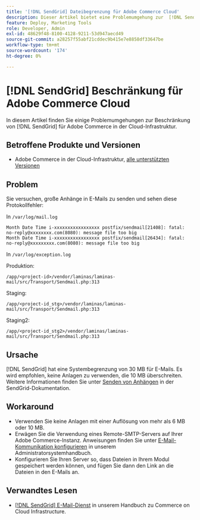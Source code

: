 ```yaml
---
title: '[!DNL SendGrid] Dateibegrenzung für Adobe Commerce Cloud'
description: Dieser Artikel bietet eine Problemumgehung zur  [!DNL SendGrid] Beschränkung für Adobe Commerce in der Cloud-Infrastruktur.
feature: Deploy, Marketing Tools
role: Developer, Admin
exl-id: 48629f48-8100-4128-9211-53d947aecd49
source-git-commit: a28257f55abf21cddec9b415e7e8858df33647be
workflow-type: tm+mt
source-wordcount: '174'
ht-degree: 0%

---
```


# [!DNL SendGrid] Beschränkung für Adobe Commerce Cloud

In diesem Artikel finden Sie einige Problemumgehungen zur Beschränkung von [!DNL SendGrid] für Adobe Commerce in der Cloud-Infrastruktur.

## Betroffene Produkte und Versionen

* Adobe Commerce in der Cloud-Infrastruktur, [alle unterstützten Versionen](https://magento.com/sites/default/files/magento-software-lifecycle-policy.pdf)


## Problem

Sie versuchen, große Anhänge in E-Mails zu senden und sehen diese Protokollfehler:

In `/var/log/mail.log`

```shell
Month Date Time i-xxxxxxxxxxxxxxxxx postfix/sendmail[21408]: fatal: no-reply@xxxxxxxx.com(8080): message file too big
Month Date Time i-xxxxxxxxxxxxxxxxx postfix/sendmail[26434]: fatal: no-reply@xxxxxxxxx.com(8080): message file too big
```

In `/var/log/exception.log`

Produktion:

`/app/<project-id>/vendor/laminas/laminas-mail/src/Transport/Sendmail.php:313`

Staging:

`/app/<project-id_stg>/vendor/laminas/laminas-mail/src/Transport/Sendmail.php:313`

Staging2:

`/app/<project-id_stg2>/vendor/laminas/laminas-mail/src/Transport/Sendmail.php:313`

## Ursache

[!DNL SendGrid] hat eine Systembegrenzung von 30 MB für E-Mails. Es wird empfohlen, keine Anlagen zu verwenden, die 10 MB überschreiten. Weitere Informationen finden Sie unter [Senden von Anhängen](https://docs.sendgrid.com/ui/sending-email/attachments-with-digioh) in der SendGrid-Dokumentation.

## Workaround

* Verwenden Sie keine Anlagen mit einer Auflösung von mehr als 6 MB oder 10 MB.
* Erwägen Sie die Verwendung eines Remote-SMTP-Servers auf Ihrer Adobe Commerce-Instanz. Anweisungen finden Sie unter [E-Mail-Kommunikation konfigurieren](https://experienceleague.adobe.com/docs/commerce-admin/systems/communications/email-communications.html) in unserem Administratorsystemhandbuch.
* Konfigurieren Sie Ihren Server so, dass Dateien in Ihrem Modul gespeichert werden können, und fügen Sie dann den Link an die Dateien in den E-Mails an.

## Verwandtes Lesen

* [[!DNL SendGrid] E-Mail-Dienst](https://experienceleague.adobe.com/docs/commerce-cloud-service/user-guide/project/sendgrid.html) in unserem Handbuch zu Commerce on Cloud Infrastructure.
